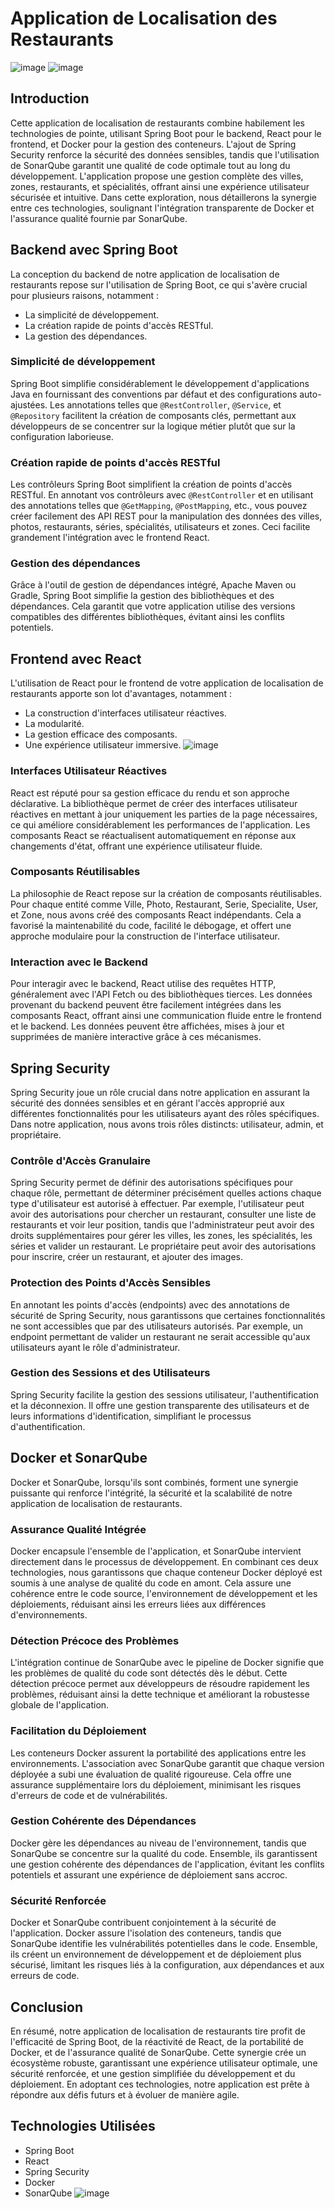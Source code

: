 # Application de Localisation des Restaurants
![image](https://github.com/AminaLagnidi/Projet_Localisation_Resto/assets/146132357/29fe7408-f37f-410b-8cdb-16fab4758796)
![image](https://github.com/AminaLagnidi/Projet_Localisation_Resto/assets/146132357/b68618c1-e639-482b-83bf-9981aac0f94a)


## Introduction
Cette application de localisation de restaurants combine habilement les technologies de pointe, utilisant Spring Boot pour le backend, React pour le frontend, et Docker pour la gestion des conteneurs. L'ajout de Spring Security renforce la sécurité des données sensibles, tandis que l'utilisation de SonarQube garantit une qualité de code optimale tout au long du développement. L'application propose une gestion complète des villes, zones, restaurants, et spécialités, offrant ainsi une expérience utilisateur sécurisée et intuitive. Dans cette exploration, nous détaillerons la synergie entre ces technologies, soulignant l'intégration transparente de Docker et l'assurance qualité fournie par SonarQube.

## Backend avec Spring Boot
La conception du backend de notre application de localisation de restaurants repose sur l'utilisation de Spring Boot, ce qui s'avère crucial pour plusieurs raisons, notamment :
- La simplicité de développement.
- La création rapide de points d'accès RESTful.
- La gestion des dépendances.

### Simplicité de développement
Spring Boot simplifie considérablement le développement d'applications Java en fournissant des conventions par défaut et des configurations auto-ajustées. Les annotations telles que `@RestController`, `@Service`, et `@Repository` facilitent la création de composants clés, permettant aux développeurs de se concentrer sur la logique métier plutôt que sur la configuration laborieuse.

### Création rapide de points d'accès RESTful
Les contrôleurs Spring Boot simplifient la création de points d'accès RESTful. En annotant vos contrôleurs avec `@RestController` et en utilisant des annotations telles que `@GetMapping`, `@PostMapping`, etc., vous pouvez créer facilement des API REST pour la manipulation des données des villes, photos, restaurants, séries, spécialités, utilisateurs et zones. Ceci facilite grandement l'intégration avec le frontend React.

### Gestion des dépendances
Grâce à l'outil de gestion de dépendances intégré, Apache Maven ou Gradle, Spring Boot simplifie la gestion des bibliothèques et des dépendances. Cela garantit que votre application utilise des versions compatibles des différentes bibliothèques, évitant ainsi les conflits potentiels.

## Frontend avec React
L'utilisation de React pour le frontend de votre application de localisation de restaurants apporte son lot d'avantages, notamment :
- La construction d'interfaces utilisateur réactives.
- La modularité.
- La gestion efficace des composants.
- Une expérience utilisateur immersive.
![image](https://github.com/AminaLagnidi/Projet_Localisation_Resto/assets/146132357/bb3ad1f5-4293-4721-a434-2f66f6cb6b33)

### Interfaces Utilisateur Réactives
React est réputé pour sa gestion efficace du rendu et son approche déclarative. La bibliothèque permet de créer des interfaces utilisateur réactives en mettant à jour uniquement les parties de la page nécessaires, ce qui améliore considérablement les performances de l'application. Les composants React se réactualisent automatiquement en réponse aux changements d'état, offrant une expérience utilisateur fluide.

### Composants Réutilisables
La philosophie de React repose sur la création de composants réutilisables. Pour chaque entité comme Ville, Photo, Restaurant, Serie, Specialite, User, et Zone, nous avons créé des composants React indépendants. Cela a favorisé la maintenabilité du code, facilité le débogage, et offert une approche modulaire pour la construction de l'interface utilisateur.

### Interaction avec le Backend
Pour interagir avec le backend, React utilise des requêtes HTTP, généralement avec l'API Fetch ou des bibliothèques tierces. Les données provenant du backend peuvent être facilement intégrées dans les composants React, offrant ainsi une communication fluide entre le frontend et le backend. Les données peuvent être affichées, mises à jour et supprimées de manière interactive grâce à ces mécanismes.

## Spring Security
Spring Security joue un rôle crucial dans notre application en assurant la sécurité des données sensibles et en gérant l'accès approprié aux différentes fonctionnalités pour les utilisateurs ayant des rôles spécifiques. Dans notre application, nous avons trois rôles distincts: utilisateur, admin, et propriétaire.

### Contrôle d'Accès Granulaire
Spring Security permet de définir des autorisations spécifiques pour chaque rôle, permettant de déterminer précisément quelles actions chaque type d'utilisateur est autorisé à effectuer. Par exemple, l'utilisateur peut avoir des autorisations pour chercher un restaurant, consulter une liste de restaurants et voir leur position, tandis que l'administrateur peut avoir des droits supplémentaires pour gérer les villes, les zones, les spécialités, les séries et valider un restaurant. Le propriétaire peut avoir des autorisations pour inscrire, créer un restaurant, et ajouter des images.

### Protection des Points d'Accès Sensibles
En annotant les points d'accès (endpoints) avec des annotations de sécurité de Spring Security, nous garantissons que certaines fonctionnalités ne sont accessibles que par des utilisateurs autorisés. Par exemple, un endpoint permettant de valider un restaurant ne serait accessible qu'aux utilisateurs ayant le rôle d'administrateur.

### Gestion des Sessions et des Utilisateurs
Spring Security facilite la gestion des sessions utilisateur, l'authentification et la déconnexion. Il offre une gestion transparente des utilisateurs et de leurs informations d'identification, simplifiant le processus d'authentification.

## Docker et SonarQube
Docker et SonarQube, lorsqu'ils sont combinés, forment une synergie puissante qui renforce l'intégrité, la sécurité et la scalabilité de notre application de localisation de restaurants.

### Assurance Qualité Intégrée
Docker encapsule l'ensemble de l'application, et SonarQube intervient directement dans le processus de développement. En combinant ces deux technologies, nous garantissons que chaque conteneur Docker déployé est soumis à une analyse de qualité du code en amont. Cela assure une cohérence entre le code source, l'environnement de développement et les déploiements, réduisant ainsi les erreurs liées aux différences d'environnements.

### Détection Précoce des Problèmes
L'intégration continue de SonarQube avec le pipeline de Docker signifie que les problèmes de qualité du code sont détectés dès le début. Cette détection précoce permet aux développeurs de résoudre rapidement les problèmes, réduisant ainsi la dette technique et améliorant la robustesse globale de l'application.

### Facilitation du Déploiement
Les conteneurs Docker assurent la portabilité des applications entre les environnements. L'association avec SonarQube garantit que chaque version déployée a subi une évaluation de qualité rigoureuse. Cela offre une assurance supplémentaire lors du déploiement, minimisant les risques d'erreurs de code et de vulnérabilités.

### Gestion Cohérente des Dépendances
Docker gère les dépendances au niveau de l'environnement, tandis que SonarQube se concentre sur la qualité du code. Ensemble, ils garantissent une gestion cohérente des dépendances de l'application, évitant les conflits potentiels et assurant une expérience de déploiement sans accroc.

### Sécurité Renforcée
Docker et SonarQube contribuent conjointement à la sécurité de l'application. Docker assure l'isolation des conteneurs, tandis que SonarQube identifie les vulnérabilités potentielles dans le code. Ensemble, ils créent un environnement de développement et de déploiement plus sécurisé, limitant les risques liés à la configuration, aux dépendances et aux erreurs de code.

## Conclusion
En résumé, notre application de localisation de restaurants tire profit de l'efficacité de Spring Boot, de la réactivité de React, de la portabilité de Docker, et de l'assurance qualité de SonarQube. Cette synergie crée un écosystème robuste, garantissant une expérience utilisateur optimale, une sécurité renforcée, et une gestion simplifiée du développement et du déploiement. En adoptant ces technologies, notre application est prête à répondre aux défis futurs et à évoluer de manière agile.

## Technologies Utilisées
- Spring Boot
- React
- Spring Security
- Docker
- SonarQube
![image](https://github.com/AminaLagnidi/Projet_Localisation_Resto/assets/146132357/6af84473-61d6-4f3f-90cb-951168791ab3)
